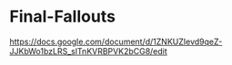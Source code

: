 # Final-Fallouts

https://docs.google.com/document/d/1ZNKUZIevd9qeZ-JJKbWo1bzLRS_slTnKVRBPVK2bCG8/edit
